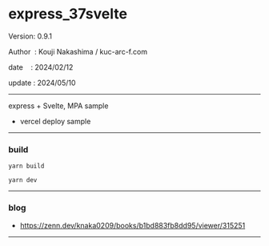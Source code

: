 ﻿# express_37svelte

 Version: 0.9.1

 Author  : Kouji Nakashima / kuc-arc-f.com

 date    : 2024/02/12

 update : 2024/05/10   

***

express + Svelte, MPA sample

* vercel deploy sample

***
### build

```
yarn build

yarn dev
```

***
### blog

* https://zenn.dev/knaka0209/books/b1bd883fb8dd95/viewer/315251

***


